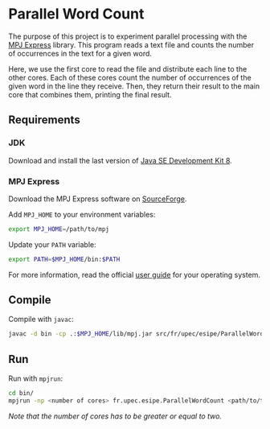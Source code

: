 # Parallel Word Count

The purpose of this project is to experiment parallel processing with the [MPJ Express](http://mpj-express.org/) library.
This program reads a text file and counts the number of occurrences in the text for a given word. 

Here, we use the first core to read the file and distribute each line to the other cores. Each of these cores count the 
number of occurrences of the given word in the line they receive. Then, they return their result to the main core that
combines them, printing the final result.

## Requirements

### JDK

Download and install the last version of [Java SE Development Kit 8](https://www.oracle.com/technetwork/java/javase/downloads/jdk8-downloads-2133151.html).

### MPJ Express

Download the MPJ Express software on [SourceForge](https://sourceforge.net/projects/mpjexpress/files/releases/).

Add `MPJ_HOME` to your environment variables:

```bash
export MPJ_HOME=/path/to/mpj
```

Update your `PATH` variable:

```bash
export PATH=$MPJ_HOME/bin:$PATH
```

For more information, read the official [user guide](http://mpj-express.org/guides.html) for your operating system.

## Compile

Compile with `javac`:

```bash
javac -d bin -cp .:$MPJ_HOME/lib/mpj.jar src/fr/upec/esipe/ParallelWordCount.java
```

## Run

Run with `mpjrun`: 

```bash
cd bin/
mpjrun -np <number of cores> fr.upec.esipe.ParallelWordCount <path/to/textfile> <word to count> 
```

_Note that the number of cores has to be greater or equal to two._